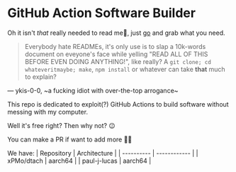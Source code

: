# GitHub Action Software Builder
Oh it isn't *that* really needed to read me🥱, just [go](actions) and grab what you need.

> Everybody hate READMEs, it's only use is to slap a 10k-words document on eveyone's face while yelling "READ ALL OF THIS BEFORE EVEN DOING ANYTHING!", like really? A `git clone; cd whateveritmaybe; make`, `npm install` or  whatever can take **that** much to explain?

&mdash; ykis-0-0, ~a fucking idiot with over-the-top arrogance~

This repo is dedicated to exploit(?) GitHub Actions to build software without messing with my computer.

Well it's free right? Then why not? 😉

You can make a PR if want to add more 💁‍♂️

We have:
| Repository   | Architecture |
| ----------   | ------------ |
| xPMo/dtach   | aarch64 |
| paul-j-lucas | aarch64 |